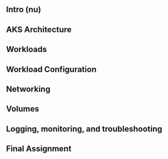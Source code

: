 ## Intro (nu)
## AKS Architecture
## Workloads
## Workload Configuration
## Networking
## Volumes
## Logging, monitoring, and troubleshooting
## Final Assignment
